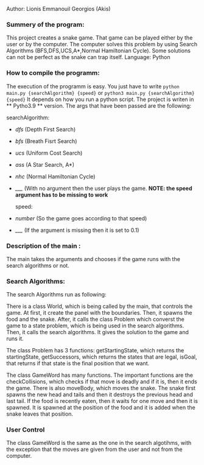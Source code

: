 Author: Lionis Emmanouil Georgios (Akis)

### Summery of the program:
  This project creates a snake game. That game can be played either by the user or by the computer. The computer solves this problem by using Search Algorithms (BFS,DFS,UCS,A*,Normal Hamiltonian Cycle). Some solutions can not be perfect as the snake can trap itself. Language: Python
 
### How to compile the programm:
  The execution of the programm is easy. You just have to write `python main.py {searchAlgorithm} {speed}` or `python3 main.py {searchAlgorithm} {speed}`
  It depends on how you run a python script. The project is writen in ** Pytho3.9 ** version. The args that have been passed are the following:
  
  searchAlgorithm:
  
- *dfs* (Depth First Search)
- *bfs* (Breath Fisrt Search)
- *ucs* (Uniform Cost Search)
- *ass* (A Star Search, A*)
- *nhc* (Normal Hamiltonian Cycle)
- *___*    (With no argument then the user plays the game. **NOTE: the speed argument has to be missing to work**

   speed:
   
- *number* (So the game goes according to that speed)
- *___* (If the argument is missing then it is set to 0.1) 
  
### Description of the main :
  The main takes the arguments and chooses if the game runs with the search algorithms or not.
  
### Search Algorithms:
  The search Algorithms run as following:
  
  There is a class World, which is being called by the main, that controls the game. At first, it create the panel with the boundaries. Then, it spawns the food and the snake. After, it calls the class Problem which converst the game to a state problem, which is being used in the search algorithms. Then, it calls the search algorithms. It gives the solution to the game and runs it.

  The class Problem has 3 functions: 
    getStartingState, which returns the startingState, 
    getSuccessors, which returns the states that are legal, 
    isGoal, that returns if that state is the final position that we want.
  
  The class GameWord has many functions. The important functions are the checkCollisions, which checks if that move is deadly and if it is, then it ends the game. There is also moveBody, which moves the snake. The snake first spawns the new head and tails and then it destroys the previous head and last tail. If the food is recently eaten, then it waits for one move and then it is spawned. It is spawned at the position of the food and it is added when the snake leaves that position.

### User Control
  The class GameWord is the same as the one in the search algotihms, with the exception that the moves are given from the user and not from the computer.
